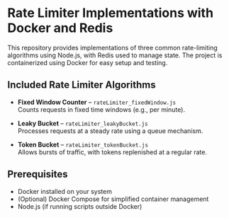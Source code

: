 # Rate Limiter Implementations with Docker and Redis

This repository provides implementations of three common rate-limiting algorithms using Node.js, with Redis used to manage state. The project is containerized using Docker for easy setup and testing.

## Included Rate Limiter Algorithms

- **Fixed Window Counter** – `rateLimiter_fixedWindow.js`  
  Counts requests in fixed time windows (e.g., per minute).

- **Leaky Bucket** – `rateLimiter_leakyBucket.js`  
  Processes requests at a steady rate using a queue mechanism.

- **Token Bucket** – `rateLimiter_tokenBucket.js`  
  Allows bursts of traffic, with tokens replenished at a regular rate.

## Prerequisites

- Docker installed on your system
- (Optional) Docker Compose for simplified container management
- Node.js (if running scripts outside Docker)
